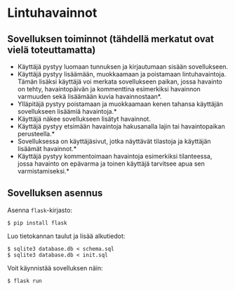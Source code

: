 # Lintuhavainnot

## Sovelluksen toiminnot (tähdellä merkatut ovat vielä toteuttamatta)

* Käyttäjä pystyy luomaan tunnuksen ja kirjautumaan sisään sovellukseen.
* Käyttäjä pystyy lisäämään, muokkaamaan ja poistamaan lintuhavaintoja. Tämän lisäksi käyttäjä voi merkata sovellukseen paikan, jossa havainto on tehty, havaintopäivän ja kommenttina esimerkiksi havainnon varmuuden sekä lisäämään kuvia havainnostaan*.
* Ylläpitäjä pystyy poistamaan ja muokkaamaan kenen tahansa käyttäjän sovellukseen lisäämiä havaintoja.*
* Käyttäjä näkee sovellukseen lisätyt havainnot.
* Käyttäjä pystyy etsimään havaintoja hakusanalla lajin tai havaintopaikan perusteella.*
* Sovelluksessa on käyttäjäsivut, jotka näyttävät tilastoja ja käyttäjän lisäämät havainnot.*
* Käyttäjä pystyy kommentoimaan havaintoja esimerkiksi tilanteessa, jossa havainto on epävarma ja toinen käyttäjä tarvitsee apua sen varmistamiseksi.*

## Sovelluksen asennus

Asenna `flask`-kirjasto:

```
$ pip install flask
```

Luo tietokannan taulut ja lisää alkutiedot:

```
$ sqlite3 database.db < schema.sql
$ sqlite3 database.db < init.sql
```

Voit käynnistää sovelluksen näin:

```
$ flask run
```
